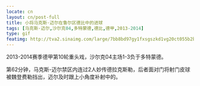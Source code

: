 ```yaml
---
locate: cn
layout: cn/post-full
title: 小将马克斯·迈尔在鲁尔区德比中的进球
tags: [马克斯·迈尔,沙尔克04,多特蒙德,德比,德甲,2013-2014]
type: gif
featimg: http://tva2.sinaimg.com/large/7bb8bd97gy1fxsgszkd1vg20ct055b2b.gif
---
```


2013-2014赛季德甲第10轮重头戏，沙尔克04主场1-3负于多特蒙德。

第62分钟，马克斯-迈尔禁区内连过2人妙传德拉克斯勒，后者面对门将射门皮球被魏登费勒挡出，迈尔及时跟上小角度补射中的。